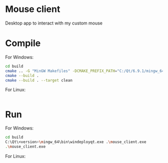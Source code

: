 # Mouse client

Desktop app to interact with my custom mouse

# Compile

For Windows:

```bash
cd build
cmake .. -G "MinGW Makefiles" -DCMAKE_PREFIX_PATH="C:/Qt/6.9.1/mingw_64"
cmake --build .
cmake --build . --target clean

```

For Linux:

```bash

```

# Run

For Windows:

```bash
cd build
C:\Qt\<version>\mingw_64\bin\windeployqt.exe .\mouse_client.exe
.\mouse_client.exe
```

For Linux:

```bash

```
